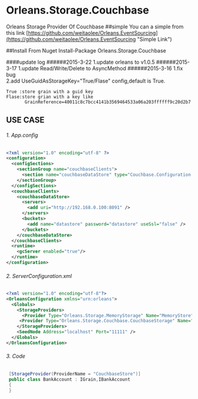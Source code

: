 # Orleans.Storage.Couchbase
   Orleans Storage Provider Of Couchbase
##simple
  You can a simple from this link [https://github.com/weitaolee/Orleans.EventSourcing](https://github.com/weitaolee/Orleans.EventSourcing "Simple Link")

##Install From Nuget
    Install-Package Orleans.Storage.Couchbase

####update log 
######2015-3-22 
   1.update orleans to v1.0.5
######2015-3-17 
   1.update Read/Write/Delete to AsyncMethod
######2015-3-16
   1.fix bug   
   2.add UseGuidAsStorageKey="True/Flase" config,default is True. 

    True :store grain with a guid key
    Flase:store grian with a key like 
           GrainReference=40011c8c7bcc4141b3569464533a06a203ffffff9c20d2b7
 

## USE CASE

 
###### 1. App.config
```xml  
<?xml version="1.0" encoding="utf-8" ?>
<configuration>
  <configSections>
    <sectionGroup name="couchbaseClients">
      <section name="couchbaseDataStore" type="Couchbase.Configuration.Client.Providers.CouchbaseClientSection, Couchbase.NetClient" />
    </sectionGroup>
  </configSections>
  <couchbaseClients>
    <couchbaseDataStore>
      <servers>
        <add uri="http://192.168.0.100:8091" />
      </servers>
      <buckets>
        <add name="datastore" password="datastore" useSsl="false" />
      </buckets>
    </couchbaseDataStore>
  </couchbaseClients>
  <runtime>
    <gcServer enabled="true"/>
  </runtime>
</configuration>
``` 

###### 2. ServerConfiguration.xml
```xml
<?xml version="1.0" encoding="utf-8"?>
<OrleansConfiguration xmlns="urn:orleans">
  <Globals>
    <StorageProviders>
      <Provider Type="Orleans.Storage.MemoryStorage" Name="MemoryStore" />
     <Provider Type="Orleans.Storage.Couchbase.CouchbaseStorage" Name="CouchbaseStore" UseGuidAsStorageKey="True" ConfigSectionName="couchbaseClients/couchbaseDataStore" />
    </StorageProviders>
    <SeedNode Address="localhost" Port="11111" />
  </Globals>
</OrleansConfiguration>

```
###### 3. Code
```csharp
 [StorageProvider(ProviderName = "CouchbaseStore")]
 public class BankAccount : IGrain,IBankAccount
 {
 }
```

